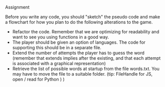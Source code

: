 Assignment

Before you write any code, you should "sketch" the pseudo code and make a flowchart for how you plan to do the following alterations to the game.

* Refactor the code. Remember that we are optimizing for readability and want to see you using functions in a good way.  
* The player should be given an option of languages. The code for supporting this should be in a separate file.
* Extend the number of attempts the player has to guess the word (remember that extends implies after the existing, and that each attempt is associated with a graphical representation)
* Retrieve the list of possible words at startup from the file words.txt. You may have to move the file to a suitable folder. 
(tip: FileHandle for JS, open / read for Python ) )



